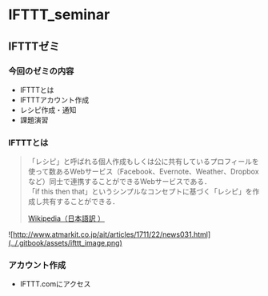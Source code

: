 # IFTTT\_seminar

## IFTTTゼミ

### 今回のゼミの内容

* IFTTTとは
* IFTTTアカウント作成
* レシピ作成・通知
* 課題演習

### IFTTTとは

> 「レシピ」と呼ばれる個人作成もしくは公に共有しているプロフィールを使って数あるWebサービス（Facebook、Evernote、Weather、Dropboxなど）同士で連携することができるWebサービスである．  
> 「if this then that」というシンプルなコンセプトに基づく「レシピ」を作成し共有することができる．
>
> [Wikipedia（日本語訳 ）](https://ja.wikipedia.org/wiki/IFTTT)

![http://www.atmarkit.co.jp/ait/articles/1711/22/news031.html](../.gitbook/assets/ifttt_image.png)

### アカウント作成

* IFTTT.comにアクセス





